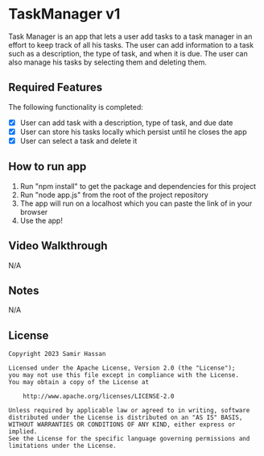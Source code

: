 # TaskManager v1

Task Manager is an app that lets a user add tasks to a task manager in an effort to keep track of all his tasks. The user can add information to a task such as a description, the type of task, and when it is due. The user can also manage his tasks by selecting them and deleting them.

## Required Features

The following functionality is completed:

- [X] User can add task with a description, type of task, and due date
- [X] User can store his tasks locally which persist until he closes the app
- [X] User can select a task and delete it

## How to run app

1. Run "npm install" to get the package and dependencies for this project
2. Run "node app.js" from the root of the project repository
3. The app will run on a localhost which you can paste the link of in your browser
4. Use the app!

## Video Walkthrough

N/A

## Notes

N/A

## License

    Copyright 2023 Samir Hassan

    Licensed under the Apache License, Version 2.0 (the "License");
    you may not use this file except in compliance with the License.
    You may obtain a copy of the License at

        http://www.apache.org/licenses/LICENSE-2.0

    Unless required by applicable law or agreed to in writing, software
    distributed under the License is distributed on an "AS IS" BASIS,
    WITHOUT WARRANTIES OR CONDITIONS OF ANY KIND, either express or implied.
    See the License for the specific language governing permissions and
    limitations under the License.

